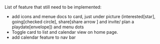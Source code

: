List of feature that still need to be implemented:
- add icons and menue docs to card, just under picture (interested[star], going[checked circle], share[share arrow ] and invite/ plan a playdate[envelope]) and menu dots 
- Toggle card to list and calendar view on home page. 
- add calendar feature to nav bar 